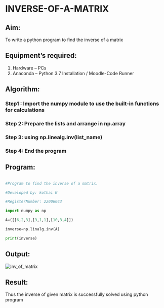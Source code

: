 # INVERSE-OF-A-MATRIX
## Aim:
To write a python program to find the inverse of a matrix
## Equipment’s required:
1. 	Hardware – PCs
2. 	Anaconda – Python 3.7 Installation / Moodle-Code Runner
## Algorithm:
### Step1 : Import the numpy module to use the built-in functions for calculations
### Step 2: Prepare the lists and arrange in np.array
### Step 3: using np.linealg.inv(list_name)
### Step 4: End the program

## Program:
```python

#Program to find the inverse of a matrix.

#Developed by: kothai K

#RegisterNumber: 22006043

import numpy as np

A=([[6,2,3],[3,1,1],[10,3,4]])

inverse=np.linalg.inv(A)

print(inverse)
```
## Output:
![inv_of_matrix](https://user-images.githubusercontent.com/121215739/214834252-aa6e1571-97bd-4e17-81c0-b8c5a314232c.png)

## Result:
Thus the inverse of given matrix is successfully solved using python program

